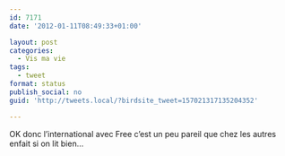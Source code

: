 ```yaml
---
id: 7171
date: '2012-01-11T08:49:33+01:00'

layout: post
categories:
  - Vis ma vie
tags:
  - tweet
format: status
publish_social: no
guid: 'http://tweets.local/?birdsite_tweet=157021317135204352'

---
```


OK donc l’international avec Free c’est un peu pareil que chez les autres enfait si on lit bien…